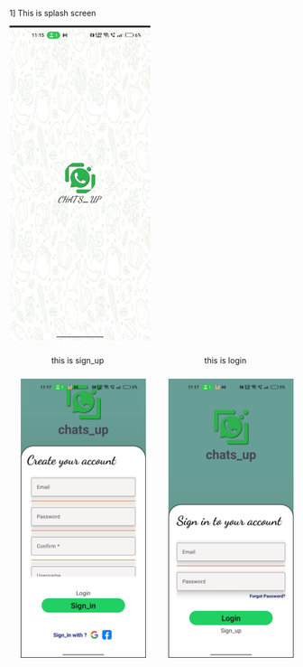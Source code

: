 1] This is splash screen  
<div align-items: center">
  <img src="https://github.com/karadiya98/CHAT-S_UP-APP/blob/63e0651ce4bde2b6cb561a088ff43943d75c9130/spla.jpg" width="250">
</div>



 
<div style="display: flex; justify-content: center; align-items: center; gap: 40px; margin: 10px;">
  <div style="text-align: center;">
    <p>this is sign_up</p>
    <img src="https://github.com/karadiya98/CHAT-S_UP-APP/blob/63e0651ce4bde2b6cb561a088ff43943d75c9130/sign.jpg" width="250" style="margin: 10px;">
  </div>
  
  <div style="text-align: center;">
    <p>this is login</p>
    <img src="https://github.com/karadiya98/CHAT-S_UP-APP/blob/9bae583c1b3253c1b5a6185cfdeac90d78c4c3db/log.jpg" width="250" style="margin: 10px;">
  </div>
</div>



